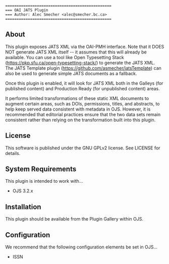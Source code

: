 ```
===============================================
=== OAI JATS Plugin
=== Author: Alec Smecher <alec@smecher.bc.ca>
===============================================
```
## About

This plugin exposes JATS XML via the OAI-PMH interface.
Note that it DOES NOT generate JATS XML itself -- it assumes that this will
already be available. You can use a tool like Open Typesetting Stack
(https://pkp.sfu.ca/open-typesetting-stack/) to generate the JATS XML.
The JATS Template plugin (https://github.com/asmecher/jatsTemplate) can also
be used to generate simple JATS documents as a fallback.

Once this plugin is enabled, it will look for JATS XML both in the Galleys
(for published content) and Production Ready (for unpublished content) areas.

It performs limited transformations of these static XML documents to augment
certain areas, such as DOIs, permissions, titles, and abstracts, to help keep
served data consistent with metadata in OJS. However, it is recommended that
editorial practices ensure that the two data sets remain consistent rather than
relying on the transformation built into this plugin.


License
-------
This software is published under the GNU GPLv2 license. See LICENSE for details.


System Requirements
-------------------
This plugin is intended to work with...
 - OJS 3.2.x

Installation
------------
This plugin should be available from the Plugin Gallery within OJS.

Configuration
-------------
We recommend that the following configuration elements be set in OJS...
 - ISSN
